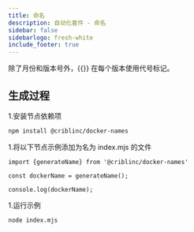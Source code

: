 ```yaml
---
title: 命名
description: 自动化套件 - 命名
sidebar: false
sidebarlogo: fresh-white
include_footer: true
---
```

除了月份和版本号外，{{<product-name>}} 在每个版本使用代号标记。

## 生成过程

1.安装节点依赖项

```bash
npm install @criblinc/docker-names
```

1.将以下节点示例添加为名为 index.mjs 的文件

```nodejs
import {generateName} from '@criblinc/docker-names'

const dockerName = generateName();

console.log(dockerName);
```

1.运行示例

```bash
node index.mjs
```
